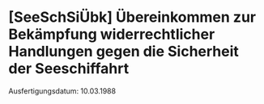 # [SeeSchSiÜbk] Übereinkommen zur Bekämpfung widerrechtlicher Handlungen gegen die Sicherheit der Seeschiffahrt

Ausfertigungsdatum: 10.03.1988

 